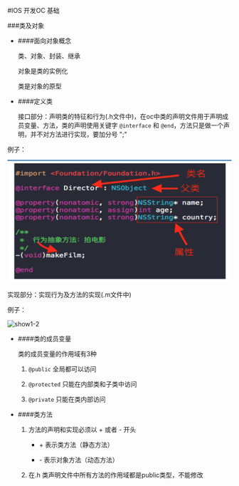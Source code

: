 #IOS 开发OC 基础

###类及对象


- ####面向对象概念

	类、对象、封装、继承
	
	对象是类的实例化
	
	类是对象的原型
- ####定义类

	接口部分：声明类的特征和行为(.h文件中)，在oc中类的声明文件用于声明成员变量、方法，类的声明使用关键字 `@interface` 和 `@end`，方法只是做一个声明，并不对方法进行实现，要加分号 ";"

例子：

![Smaller icon](https://github.com/Terence95/c_oc/blob/master/note/img/%E5%A3%B0%E6%98%8E.png)

	
实现部分：实现行为及方法的实现(.m文件中)

例子：

![show1-2](/img/实现.png)
	

- ####类的成员变量
	
	类的成员变量的作用域有3种
	
	1. `@public` 全局都可以访问
	
	2. `@protected` 只能在内部类和子类中访问
	
	3. `@private` 只能在类内部访问
	

- ####类方法
	
	1. 方法的声明和实现必须以 + 或者 - 开头
		- \+  表示类方法（静态方法）
		
		- \-  表示对象方法（动态方法）
	
	2. 在.h 类声明文件中所有方法的作用域都是public类型，不能修改
	

